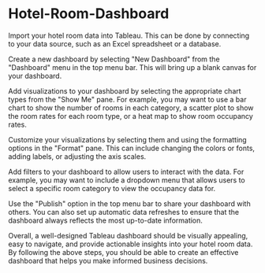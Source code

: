 # Hotel-Room-Dashboard
Import your hotel room data into Tableau. This can be done by connecting to your data source, such as an Excel spreadsheet or a database.

Create a new dashboard by selecting "New Dashboard" from the "Dashboard" menu in the top menu bar. This will bring up a blank canvas for your dashboard.

Add visualizations to your dashboard by selecting the appropriate chart types from the "Show Me" pane. For example, you may want to use a bar chart to show the number of rooms in each category, a scatter plot to show the room rates for each room type, or a heat map to show room occupancy rates.

Customize your visualizations by selecting them and using the formatting options in the "Format" pane. This can include changing the colors or fonts, adding labels, or adjusting the axis scales.

Add filters to your dashboard to allow users to interact with the data. For example, you may want to include a dropdown menu that allows users to select a specific room category to view the occupancy data for.

Use the "Publish" option in the top menu bar to share your dashboard with others. You can also set up automatic data refreshes to ensure that the dashboard always reflects the most up-to-date information.

Overall, a well-designed Tableau dashboard should be visually appealing, easy to navigate, and provide actionable insights into your hotel room data. By following the above steps, you should be able to create an effective dashboard that helps you make informed business decisions.






